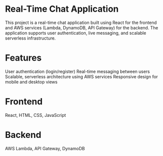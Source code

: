 # Real-Time Chat Application
This project is a real-time chat application built using React for the frontend and AWS services (Lambda, DynamoDB, API Gateway) for the backend. The application supports user authentication, live messaging, and scalable serverless infrastructure.

# Features
User authentication (login/register)
Real-time messaging between users
Scalable, serverless architecture using AWS services
Responsive design for mobile and desktop views

# Frontend 
React, HTML, CSS, JavaScript
# Backend
AWS Lambda, API Gateway, DynamoDB
